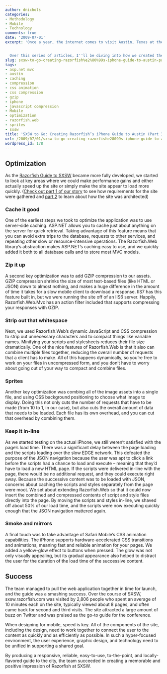 ```yaml
---
author: dnichols
categories:
- Methodology
- Mobile
- Technology
comments: true
date: '2009-07-01'
excerpt: 'Once a year, the internet comes to visit Austin, Texas at the South by Southwest Interactive (SXSWi) conference, and, for 2009, the Razorfish Austin office was determined to leave an impression. We ended up making close to 3,000 impressions.


  Over this series of articles, I''ll be diving into how we created the Razorfish Guide to SXSW iPhone-optimized web site. Part 1 will deal with requirements gathering and technology choices, part 2 will cover design and development, and part 3 will talk about what we did to optimize the mobile experience.'
slug: sxsw-to-go-creating-razorfish%e2%80%99s-iphone-guide-to-austin-part-3
tags:
- asp.net mvc
- austin
- caching
- compression
- css animation
- css compression
- gzip
- iphone
- javascript compression
- Mobile
- optimization
- razorfish.web
- sprites
- sxsw
title: 'SXSW to Go: Creating Razorfish’s iPhone Guide to Austin (Part 3)'
url: /2009/07/01/sxsw-to-go-creating-razorfishe28099s-iphone-guide-to-austin-part-3
wordpress_id: 178
---
```



## Optimization


As the [Razorfish Guide  to SXSW](http://sxsw.razorfish.com/) became more fully developed, we started to look at key areas where  we could make performance gains and either actually speed up the site or simply  make the site appear to load more quickly. ([Check out part 1 of our story](http://technology.razorfish.com/2009/06/17/sxsw-to-go-creating-razorfish%e2%80%99s-iphone-guide-to-austin-part-1/) to  see how requirements for the site were gathered and [part 2](http://technology.razorfish.com/2009/06/24/sxsw-to-go-creating-razorfish%e2%80%99s-iphone-guide-to-austin-part-2/) to learn about how  the site was architected)


### Cache it good


One of the earliest steps we took to optimize the  application was to use server-side caching. ASP.NET allows you to cache just  about anything on the server for quick retrieval. Taking advantage of this  feature means that you can avoid extra trips to the database, requests to other  services, and repeating other slow or resource-intensive operations. The  Razorfish.Web library’s abstraction makes ASP.NET’s caching easy to use, and we  quickly added it both to all database calls and to store most MVC models.


### Zip it up


A second key optimization was to add GZIP compression to our  assets. GZIP compression shrinks the size of most text-based files (like HTML  or JSON) down to almost nothing, and makes a huge difference in the amount of  time it takes for a slow mobile client to download a response. IIS7 has this  feature built in, but we were running the site off of an IIS6 server. Happily,  Razorfish.Web.Mvc has an action filter included that supports compressing your  responses with GZIP.


### Strip out that  whitespace


Next, we used Razorfish.Web’s dynamic JavaScript and CSS  compression to strip out unnecessary characters and to compact things like  variable names. Minifying your scripts and stylesheets reduces their file size  dramatically. One of the nice features of Razorfish.Web is that it also can  combine multiple files together, reducing the overall number of requests that a  client has to make. All of this happens dynamically, so you’re free to work on  your files in uncompressed form, and you don’t have to worry about going out of  your way to compact and combine files.


### Sprites


Another key optimization was combing all of the image assets  into a single file, and using CSS background positioning to choose what image  to display. Doing this not only cuts the number of requests that have to be  made (from 10 to 1, in our case), but also cuts the overall amount of data that  needs to be loaded. Each file has its own overhead, and you can cut that  overhead by combining them.


### Keep it in-line


As we started testing on the actual iPhone, we still weren’t  satisfied with the page’s load time. There was a significant delay between the  page loading and the scripts loading over the slow EDGE network. This defeated  the purpose of the JSON navigation because the user was apt to click a link  before the scripts had a chance to load and execute – meaning that they’d have  to load a new HTML page. If the scripts were delivered in-line with the page, there  would be no additional request, and they could execute right away. Because the  successive content was to be loaded with JSON, concerns about caching the  scripts and styles separately from the page were moot. We set about extending  Razorfish.Web so that it could now insert the combined and compressed contents  of script and style files directly into the page. By moving the scripts and  styles in-line, we shaved off about 50% of our load time, and the scripts were  now executing quickly enough that the JSON navigation mattered again.


### Smoke and mirrors


A final touch was to take advantage of Safari Mobile’s CSS  animation capabilities. The iPhone supports hardware-accelerated CSS  transitions and animations, meaning fast and reliable animation for your pages.  We added a yellow-glow effect to buttons when pressed. The glow was not only  visually appealing, but its gradual appearance also helped to distract the user  for the duration of the load time of the successive content.


## Success


The team managed to pull the web application together in  time for launch, and the guide was a smashing success. Over the course of SXSW,  sxsw.razorfish.com was visited by 2,806 people who spent an average of 10  minutes each on the site, typically viewed about 8 pages, and often came back  for second and third visits. The site attracted a large amount of buzz on  Twitter and was praised as the go-to guide for the conference.

When designing for mobile, speed is key. All of the  components of the site, including the design, need to work together to connect  the user to the content as quickly and as efficiently as possible. In such a  hyper-focused environment, the user experience, graphic design, and technology  need to be unified in supporting a shared goal.

By producing a responsive, reliable, easy-to-use,  to-the-point, and locally-flavored guide to the city, the team succeeded in  creating a memorable and positive impression of Razorfish at SXSW.
